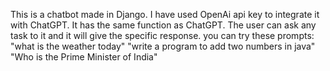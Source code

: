 This is a chatbot made in Django.
I have used OpenAi api key to integrate it with ChatGPT.
It has the same function as ChatGPT.
The user can ask any task to it and it will give the specific response.
you can try these prompts:
"what is the weather today"
"write a program to add two numbers in java"
"Who is the Prime Minister of India"

